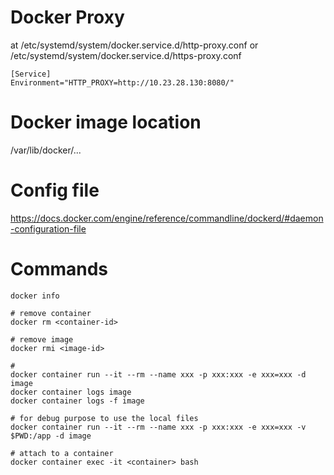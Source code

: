 # Docker Proxy 
at /etc/systemd/system/docker.service.d/http-proxy.conf or /etc/systemd/system/docker.service.d/https-proxy.conf
```
[Service]
Environment="HTTP_PROXY=http://10.23.28.130:8080/"
```

# Docker image location
/var/lib/docker/...

# Config file
https://docs.docker.com/engine/reference/commandline/dockerd/#daemon-configuration-file

# Commands
```
docker info

# remove container
docker rm <container-id>

# remove image
docker rmi <image-id>

# 
docker container run --it --rm --name xxx -p xxx:xxx -e xxx=xxx -d image
docker container logs image
docker container logs -f image

# for debug purpose to use the local files
docker container run --it --rm --name xxx -p xxx:xxx -e xxx=xxx -v $PWD:/app -d image

# attach to a container
docker container exec -it <container> bash

```
